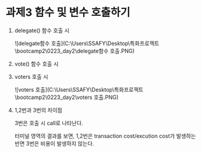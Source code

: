 # 과제3 함수 및 변수 호출하기

1. delegate() 함수 호출 시

   ![delegate함수 호출](C:\Users\SSAFY\Desktop\특화프로젝트\bootcamp2\0223_day2\delegate함수 호출.PNG)

2. vote() 함수 호출 시

3. voters 호출 시

   ![voters 호출](C:\Users\SSAFY\Desktop\특화프로젝트\bootcamp2\0223_day2\voters 호출.PNG)

4. 1,2번과 3번의 차이점

   3번은 호출 시 call로 나타난다.

   터미널 영역의 결과를 보면, 1,2번은 transaction cost/excution cost가 발생하는 반면 3번은 비용이 발생하지 않는다.